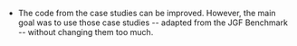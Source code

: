 * The code from the case studies can be improved. However, the main goal was to use those case studies -- adapted from
the JGF Benchmark -- without changing them too much.
